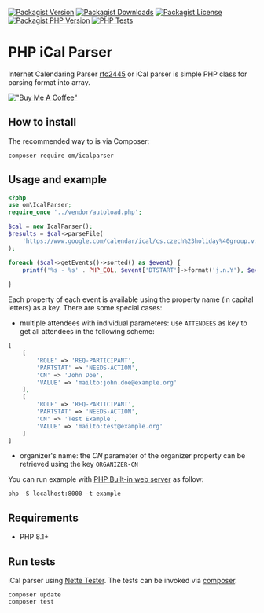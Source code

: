[![Packagist Version](https://img.shields.io/packagist/v/om/icalparser?style=for-the-badge)](https://packagist.org/packages/om/icalparser)
[![Packagist Downloads](https://img.shields.io/packagist/dm/om/icalparser?style=for-the-badge)](https://packagist.org/packages/om/icalparser)
[![Packagist License](https://img.shields.io/packagist/l/om/icalparser?style=for-the-badge)](https://packagist.org/packages/om/icalparser)
[![Packagist PHP Version](https://img.shields.io/packagist/dependency-v/om/icalparser/php?style=for-the-badge)](https://packagist.org/packages/om/icalparser)
[![PHP Tests](https://img.shields.io/github/actions/workflow/status/OzzyCzech/icalparser/php.yml?style=for-the-badge)](https://github.com/OzzyCzech/icalparser/actions/workflows/php.yml)

# PHP iCal Parser

Internet Calendaring Parser [rfc2445](https://www.ietf.org/rfc/rfc2445.txt) or iCal parser is simple PHP class for parsing format into array.

[!["Buy Me A Coffee"](https://www.buymeacoffee.com/assets/img/custom_images/orange_img.png)](https://www.buymeacoffee.com/ozzyczech)

## How to install

The recommended way to is via Composer:

```shell script
composer require om/icalparser
```

## Usage and example

```php
<?php
use om\IcalParser;
require_once '../vendor/autoload.php';

$cal = new IcalParser();
$results = $cal->parseFile(
	'https://www.google.com/calendar/ical/cs.czech%23holiday%40group.v.calendar.google.com/public/basic.ics'
);

foreach ($cal->getEvents()->sorted() as $event) {
	printf('%s - %s' . PHP_EOL, $event['DTSTART']->format('j.n.Y'), $event['SUMMARY']);
	
}
```

Each property of each event is available using the property name (in capital letters) as a key. 
There are some special cases:

- multiple attendees with individual parameters: use `ATTENDEES` as key to get all attendees in the following scheme:
```php
[
	[
		'ROLE' => 'REQ-PARTICIPANT',
		'PARTSTAT' => 'NEEDS-ACTION',
		'CN' => 'John Doe',
		'VALUE' => 'mailto:john.doe@example.org'
	],
	[
		'ROLE' => 'REQ-PARTICIPANT',
		'PARTSTAT' => 'NEEDS-ACTION',
		'CN' => 'Test Example',
		'VALUE' => 'mailto:test@example.org'
	]
]
```
- organizer's name: the *CN* parameter of the organizer property can be retrieved using the key `ORGANIZER-CN`

You can run example with [PHP Built-in web server](https://www.php.net/manual/en/features.commandline.webserver.php) as follow:

```shell
php -S localhost:8000 -t example
```

## Requirements

- PHP 8.1+

## Run tests

iCal parser using [Nette Tester](https://github.com/nette/tester). The tests can be invoked via [composer](https://getcomposer.org/).

```shell script
composer update
composer test
```

